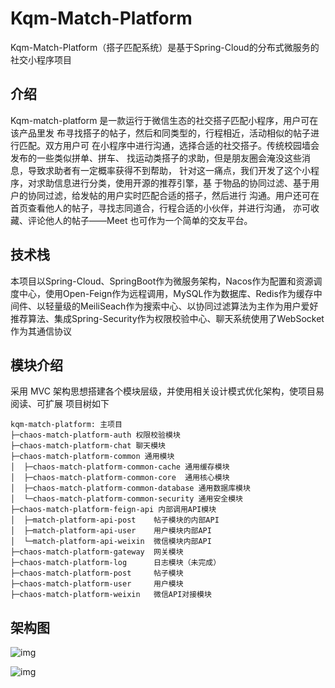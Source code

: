 # Kqm-Match-Platform

Kqm-Match-Platform（搭子匹配系统）是基于Spring-Cloud的分布式微服务的社交小程序项目

## 介绍

Kqm-match-platform 是一款运行于微信生态的社交搭子匹配小程序，用户可在该产品里发
布寻找搭子的帖子，然后和同类型的，行程相近，活动相似的帖子进行匹配。双方用户可
在小程序中进行沟通，选择合适的社交搭子。传统校园墙会发布的一些类似拼单、拼车、
找运动类搭子的求助，但是朋友圈会淹没这些消息，导致求助者有一定概率获得不到帮助，
针对这一痛点，我们开发了这个小程序，对求助信息进行分类，使用开源的推荐引擎，基
于物品的协同过滤、基于用户的协同过滤，给发帖的用户实时匹配合适的搭子，然后进行
沟通。用户还可在首页查看他人的帖子，寻找志同道合，行程合适的小伙伴，并进行沟通，
亦可收藏、评论他人的帖子——Meet 也可作为一个简单的交友平台。

## 技术栈

本项目以Spring-Cloud、SpringBoot作为微服务架构，Nacos作为配置和资源调度中心，使用Open-Feign作为远程调用，MySQL作为数据库、Redis作为缓存中间件、以轻量级的MeiliSeach作为搜索中心、以协同过滤算法为主作为用户爱好推荐算法、集成Spring-Security作为权限校验中心、聊天系统使用了WebSocket作为其通信协议

## 模块介绍

采用 MVC 架构思想搭建各个模块层级，并使用相关设计模式优化架构，使项目易阅读、可扩展
项目树如下

```
kqm-match-platform: 主项目
├─chaos-match-platform-auth 权限校验模块
├─chaos-match-platform-chat	聊天模块
├─chaos-match-platform-common 通用模块
│  ├─chaos-match-platform-common-cache 通用缓存模块
│  ├─chaos-match-platform-common-core  通用核心模块
│  ├─chaos-match-platform-common-database 通用数据库模块
│  └─chaos-match-platform-common-security 通用安全模块
├─chaos-match-platform-feign-api 内部调用API模块
│  ├─match-platform-api-post	帖子模块的内部API
│  ├─match-platform-api-user	用户模块内部API
│  └─match-platform-api-weixin	微信模块内部API
├─chaos-match-platform-gateway	网关模块
├─chaos-match-platform-log		日志模块（未完成）
├─chaos-match-platform-post		帖子模块
├─chaos-match-platform-user		用户模块
├─chaos-match-platform-weixin	微信API对接模块
```

## 架构图

![img](http://www.kdocs.cn/api/v3/office/copy/bG9oZGsyeHRaU1hBTm9yTlZqbmhaNVVJQmpzd1RMT1RrekZ6VHVJTXI2MnB1ck8zOUpTeDJrOXZFSDV5N0ZHSkkweWcyRzVMNnY0d0JKT2h5clZkZm9mb3BBZmpnbUdmN25VTDlkcm1qcWdremNuZ3BiRzdnMWpUYUhQVCthSW9LeGdYeXYzeVNYcUR2cVk4WWp0OU9XdHFYdkVvdElOWEdtNFR0bW5EWjBWelJPdUZaMytBQ3VvOGNMR09Pc2ovMkUxZWhOYmlUOWZ3SXpxbDRLOHEwSHRsRTlWVUhCbG9NakFVZ1ExWThsbXdwRFFITlpUQk1HeVlrRFRzczNjQWwvM0tQS2lraEhzPQ==/attach/object/db452ca6abd0f9a82c31f5b14337c9a5e6fb2167?)

![img](http://www.kdocs.cn/api/v3/office/copy/bG9oZGsyeHRaU1hBTm9yTlZqbmhaNVVJQmpzd1RMT1RrekZ6VHVJTXI2MnB1ck8zOUpTeDJrOXZFSDV5N0ZHSkkweWcyRzVMNnY0d0JKT2h5clZkZm9mb3BBZmpnbUdmN25VTDlkcm1qcWdremNuZ3BiRzdnMWpUYUhQVCthSW9LeGdYeXYzeVNYcUR2cVk4WWp0OU9XdHFYdkVvdElOWEdtNFR0bW5EWjBWelJPdUZaMytBQ3VvOGNMR09Pc2ovMkUxZWhOYmlUOWZ3SXpxbDRLOHEwSHRsRTlWVUhCbG9NakFVZ1ExWThsbXdwRFFITlpUQk1HeVlrRFRzczNjQWwvM0tQS2lraEhzPQ==/attach/object/cd38fd13270d243cbfd52980110c9db9f9b994e9?)
